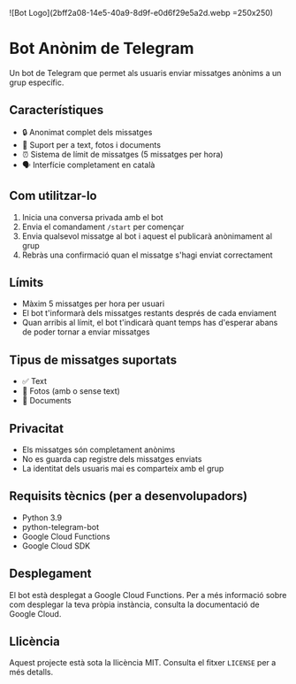 ![Bot Logo](2bff2a08-14e5-40a9-8d9f-e0d6f29e5a2d.webp =250x250)

# Bot Anònim de Telegram

Un bot de Telegram que permet als usuaris enviar missatges anònims a un grup específic.

## Característiques

- 🔒 Anonimat complet dels missatges
- 📝 Suport per a text, fotos i documents
- ⏰ Sistema de límit de missatges (5 missatges per hora)
- 🗣️ Interfície completament en català

## Com utilitzar-lo

1. Inicia una conversa privada amb el bot
2. Envia el comandament `/start` per començar
3. Envia qualsevol missatge al bot i aquest el publicarà anònimament al grup
4. Rebràs una confirmació quan el missatge s'hagi enviat correctament

## Límits

- Màxim 5 missatges per hora per usuari
- El bot t'informarà dels missatges restants després de cada enviament
- Quan arribis al límit, el bot t'indicarà quant temps has d'esperar abans de poder tornar a enviar missatges

## Tipus de missatges suportats

- ✅ Text
- 📸 Fotos (amb o sense text)
- 📎 Documents

## Privacitat

- Els missatges són completament anònims
- No es guarda cap registre dels missatges enviats
- La identitat dels usuaris mai es comparteix amb el grup

## Requisits tècnics (per a desenvolupadors)

- Python 3.9
- python-telegram-bot
- Google Cloud Functions
- Google Cloud SDK

## Desplegament

El bot està desplegat a Google Cloud Functions. Per a més informació sobre com desplegar la teva pròpia instància, consulta la documentació de Google Cloud.

## Llicència

Aquest projecte està sota la llicència MIT. Consulta el fitxer `LICENSE` per a més detalls. 
